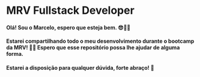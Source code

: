 # MRV Fullstack Developer

#### Olá! Sou o Marcelo, espero que esteja bem. 😎👊🏽

#### Estarei compartilhando todo o meu desenvolvimento durante o bootcamp da MRV! 👊🏽 Espero que esse repositório possa lhe ajudar de alguma forma.

#### Estarei a disposição para qualquer dúvida, forte abraço! 🤗